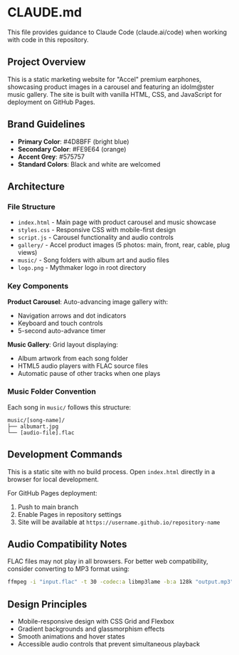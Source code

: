 # CLAUDE.md

This file provides guidance to Claude Code (claude.ai/code) when working with code in this repository.

## Project Overview

This is a static marketing website for "Accel" premium earphones, showcasing product images in a carousel and featuring an idolm@ster music gallery. The site is built with vanilla HTML, CSS, and JavaScript for deployment on GitHub Pages.

## Brand Guidelines

- **Primary Color**: #4D8BFF (bright blue)
- **Secondary Color**: #FE9E64 (orange)
- **Accent Grey**: #575757
- **Standard Colors**: Black and white are welcomed

## Architecture

### File Structure
- `index.html` - Main page with product carousel and music showcase
- `styles.css` - Responsive CSS with mobile-first design
- `script.js` - Carousel functionality and audio controls
- `gallery/` - Accel product images (5 photos: main, front, rear, cable, plug views)
- `music/` - Song folders with album art and audio files
- `logo.png` - Mythmaker logo in root directory

### Key Components

**Product Carousel**: Auto-advancing image gallery with:
- Navigation arrows and dot indicators
- Keyboard and touch controls
- 5-second auto-advance timer

**Music Gallery**: Grid layout displaying:
- Album artwork from each song folder
- HTML5 audio players with FLAC source files
- Automatic pause of other tracks when one plays

### Music Folder Convention
Each song in `music/` follows this structure:
```
music/[song-name]/
├── albumart.jpg
└── [audio-file].flac
```

## Development Commands

This is a static site with no build process. Open `index.html` directly in a browser for local development.

For GitHub Pages deployment:
1. Push to main branch
2. Enable Pages in repository settings
3. Site will be available at `https://username.github.io/repository-name`

## Audio Compatibility Notes

FLAC files may not play in all browsers. For better web compatibility, consider converting to MP3 format using:
```bash
ffmpeg -i "input.flac" -t 30 -codec:a libmp3lame -b:a 128k "output.mp3"
```

## Design Principles

- Mobile-responsive design with CSS Grid and Flexbox
- Gradient backgrounds and glassmorphism effects
- Smooth animations and hover states
- Accessible audio controls that prevent simultaneous playback